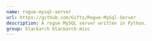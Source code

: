 ```yaml
---
name: rogue-mysql-server
url: https://github.com/Gifts/Rogue-MySql-Server
description: A rogue MySQL server written in Python.
group: blackarch blackarch-misc
---
```

